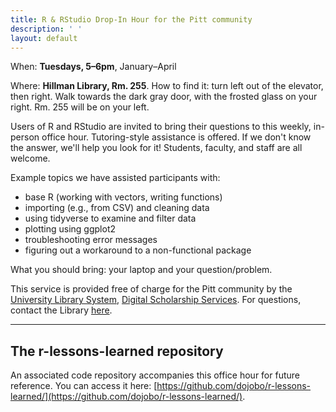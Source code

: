 ```yaml
---
title: R & RStudio Drop-In Hour for the Pitt community
description: ' '
layout: default
---
```


When: **Tuesdays, 5&ndash;6pm**, January&ndash;April

Where: **Hillman Library, Rm. 255**. How to find it: turn left out of the elevator, then right. Walk towards the dark gray door, with the frosted glass on your right. Rm. 255 will be on your left.  

Users of R and RStudio are invited to bring their questions to this weekly, in-person office hour. Tutoring-style assistance is offered. If we don't know the answer, we'll help you look for it! Students, faculty, and staff are all welcome.

Example topics we have assisted participants with:

* base R (working with vectors, writing functions)
* importing (e.g., from CSV) and cleaning data
* using tidyverse to examine and filter data
* plotting using ggplot2
* troubleshooting error messages
* figuring out a workaround to a non-functional package

What you should bring: your laptop and your question/problem.

This service is provided free of charge for the Pitt community by the [University Library System](https://library.pitt.edu/), [Digital Scholarship Services](https://library.pitt.edu/digital-scholarship-services/). For questions, contact the Library [here](https://library.pitt.edu/ask-us). 

-------

## The r-lessons-learned repository

An associated code repository accompanies this office hour for future reference. You can access it here: [https://github.com/dojobo/r-lessons-learned/](https://github.com/dojobo/r-lessons-learned/).
